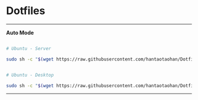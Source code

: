 # Dotfiles

----

**Auto Mode**



```bash

# Ubuntu - Server

sudo sh -c "$(wget https://raw.githubusercontent.com/hantaotaohan/Dotfiles/master/install/run_server.sh -O -)"


# Ubuntu - Desktop

sudo sh -c "$(wget https://raw.githubusercontent.com/hantaotaohan/Dotfiles/master/install/run_desktop.sh -O -)"
```

----
